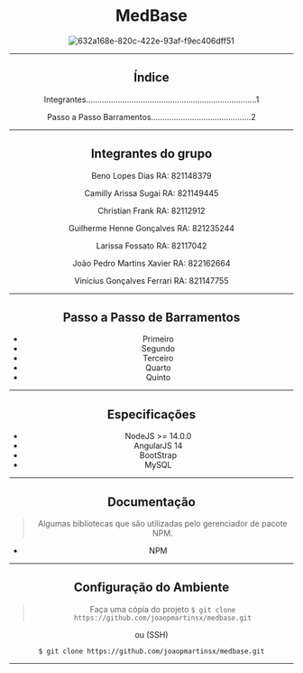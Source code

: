 <center>

# MedBase

![632a168e-820c-422e-93af-f9ec406dff51](https://user-images.githubusercontent.com/92595567/200587249-ad57a51b-4d25-478d-8a1a-343946e82c4d.jpg)

  
---
<center>
  
## Índice

Integrantes...........................................................................1
  
Passo a Passo Barramentos............................................2

</center>

  
---  
<center>

## Integrantes do grupo

Beno Lopes Dias RA: 821148379

Camilly Arissa Sugai RA: 821149445

Christian Frank RA: 82112912

Guilherme Henne Gonçalves RA: 821235244

Larissa Fossato RA: 82117042

João Pedro Martins Xavier RA: 822162664

Vinícius Gonçalves Ferrari RA: 821147755

</center>








---
<center>

## Passo a Passo de Barramentos

* Primeiro
* Segundo
* Terceiro
* Quarto
* Quinto

</center>

  
---
<center>
  
## Especificações

* NodeJS >= 14.0.0
* AngularJS 14
* BootStrap
* MySQL

</center>

  
---
<center>
  
## Documentação

> Algumas bibliotecas que são utilizadas pelo gerenciador de pacote NPM.
* NPM

</center>


---
<center>

## Configuração do Ambiente

> Faça uma cópia do projeto
`$ git clone https://github.com/joaopmartinsx/medbase.git`

ou (SSH)

`$ git clone https://github.com/joaopmartinsx/medbase.git`

---
</center>

